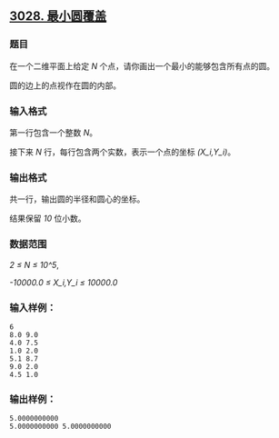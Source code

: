## [3028. 最小圆覆盖](https://www.acwing.com/problem/content/3031/)

### 题目

在一个二维平面上给定 *N* 个点，请你画出一个最小的能够包含所有点的圆。

圆的边上的点视作在圆的内部。

### 输入格式

第一行包含一个整数 *N*。

接下来 *N* 行，每行包含两个实数，表示一个点的坐标 *(X_i,Y_i)*。

### 输出格式

共一行，输出圆的半径和圆心的坐标。

结果保留 *10* 位小数。

### 数据范围

*2 ≤ N ≤ 10^5*,

*-10000.0 ≤ X_i,Y_i ≤ 10000.0*

### 输入样例：

```
6
8.0 9.0
4.0 7.5
1.0 2.0
5.1 8.7
9.0 2.0
4.5 1.0
```

### 输出样例：

```
5.0000000000
5.0000000000 5.0000000000
```
